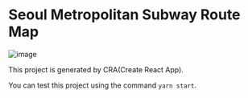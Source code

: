 # Seoul Metropolitan Subway Route Map
![image](https://user-images.githubusercontent.com/8624058/218246556-c3911d3e-9227-4c7c-8bd5-d6aba038255e.png)

This project is generated by CRA(Create React App).

You can test this project using the command `yarn start`.
